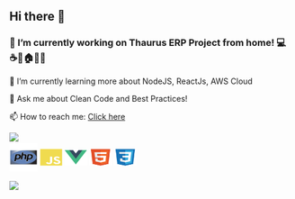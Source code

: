 ## Hi there 👋

### 🔭 I’m currently working on Thaurus ERP Project from home! 💻☕🐘🏠🚀🚀
<p>🌱 I’m currently learning more about NodeJS, ReactJs, AWS Cloud</p>
<p>💬 Ask me about Clean Code and Best Practices!</p>
<p>📫 How to reach me: <a href="mailto:lfguerino@gmail.com">Click here</a></p>


<a href="https://github.com/lfguerino">
  <img height="180em" src="https://github-readme-stats.vercel.app/api?username=lfguerino&show_icons=true&theme=gotham&include_all_commits=true&count_private=true"/>
</a>


<div>
  <img align="center" height="50" width="50" src="https://raw.githubusercontent.com/devicons/devicon/master/icons/php/php-original.svg">
  <img align="center" height="30" width="40" src="https://raw.githubusercontent.com/devicons/devicon/master/icons/javascript/javascript-plain.svg">
  <img align="center" height="30" width="40" src="https://raw.githubusercontent.com/devicons/devicon/master/icons/vuejs/vuejs-original.svg">
  <img align="center" height="30" width="40" src="https://raw.githubusercontent.com/devicons/devicon/master/icons/html5/html5-original.svg">
  <img align="center" height="30" width="40" src="https://raw.githubusercontent.com/devicons/devicon/master/icons/css3/css3-original.svg">
</div>

<br>

<div>
  <a href="https://www.linkedin.com/in/lfguerino" target="_blank">
    <img src="https://img.shields.io/badge/-LinkedIn-%230077B5?style=for-the-badge&logo=linkedin&logoColor=white" target="_blank">
   </a>
</div> 
